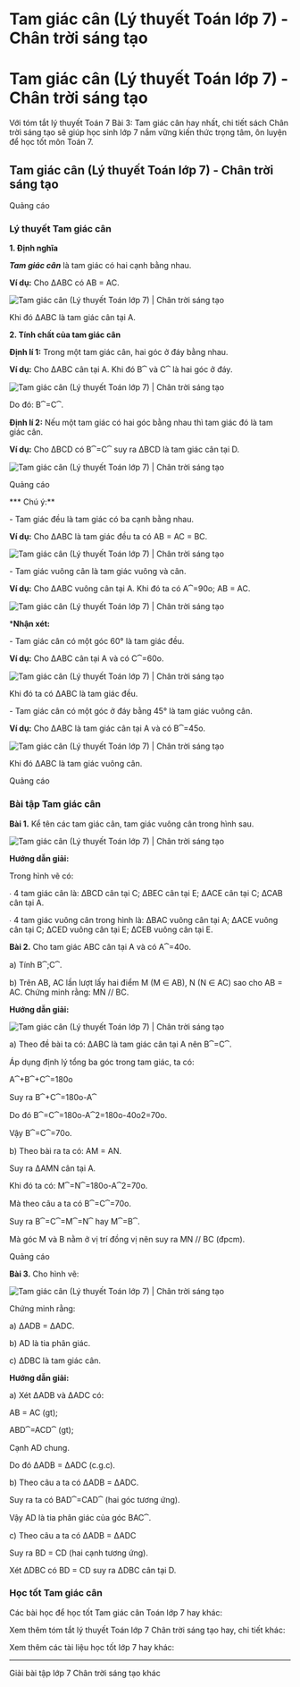 # Tam giác cân (Lý thuyết Toán lớp 7) - Chân trời sáng tạo

# Tam giác cân (Lý thuyết Toán lớp 7) - Chân trời sáng tạo

Với tóm tắt lý thuyết Toán 7 Bài 3: Tam giác cân hay nhất, chi tiết sách Chân trời sáng tạo sẽ giúp học sinh lớp 7 nắm vững kiến thức trọng tâm, ôn luyện để học tốt môn Toán 7.

## Tam giác cân (Lý thuyết Toán lớp 7) - Chân trời sáng tạo

Quảng cáo

### **Lý thuyết Tam giác cân**

**1\. Định nghĩa**

**_Tam giác cân_** là tam giác có hai cạnh bằng nhau.

**Ví dụ:** Cho ∆ABC có AB = AC.

![Tam giác cân \(Lý thuyết Toán lớp 7\) | Chân trời sáng tạo](https://vietjack.com/toan-7-ct/images/ly-thuyet-bai-3-tam-giac-can-185935.PNG)

Khi đó ∆ABC là tam giác cân tại A.

**2\. Tính chất của tam giác cân**

**Định lí 1:** Trong một tam giác cân, hai góc ở đáy bằng nhau.

**Ví dụ:** Cho ∆ABC cân tại A. Khi đó B⏞ và C⏞ là hai góc ở đáy.

![Tam giác cân \(Lý thuyết Toán lớp 7\) | Chân trời sáng tạo](https://vietjack.com/toan-7-ct/images/ly-thuyet-bai-3-tam-giac-can-185936.PNG)

Do đó: B⏞=C⏞.

**Định lí 2:** Nếu một tam giác có hai góc bằng nhau thì tam giác đó là tam giác cân.

**Ví dụ:** Cho ∆BCD có B⏞=C⏞ suy ra ∆BCD là tam giác cân tại D.

![Tam giác cân \(Lý thuyết Toán lớp 7\) | Chân trời sáng tạo](https://vietjack.com/toan-7-ct/images/ly-thuyet-bai-3-tam-giac-can-185937.PNG)

Quảng cáo

*** Chú ý:**

\- Tam giác đều là tam giác có ba cạnh bằng nhau.

**Ví dụ:** Cho ∆ABC là tam giác đều ta có AB = AC = BC. 

![Tam giác cân \(Lý thuyết Toán lớp 7\) | Chân trời sáng tạo](https://vietjack.com/toan-7-ct/images/ly-thuyet-bai-3-tam-giac-can-185938.PNG)

\- Tam giác vuông cân là tam giác vuông và cân.

**Ví dụ:** Cho ∆ABC vuông cân tại A. Khi đó ta có A⏞=90o; AB = AC.

![Tam giác cân \(Lý thuyết Toán lớp 7\) | Chân trời sáng tạo](https://vietjack.com/toan-7-ct/images/ly-thuyet-bai-3-tam-giac-can-185939.PNG)

***Nhận xét:**

\- Tam giác cân có một góc 60° là tam giác đều.

**Ví dụ:** Cho ∆ABC cân tại A và có C⏞=60o. 

![Tam giác cân \(Lý thuyết Toán lớp 7\) | Chân trời sáng tạo](https://vietjack.com/toan-7-ct/images/ly-thuyet-bai-3-tam-giac-can-185940.PNG)

Khi đó ta có ∆ABC là tam giác đều.

\- Tam giác cân có một góc ở đáy bằng 45° là tam giác vuông cân.

**Ví dụ:** Cho ∆ABC là tam giác cân tại A và có B⏞=45o. 

![Tam giác cân \(Lý thuyết Toán lớp 7\) | Chân trời sáng tạo](https://vietjack.com/toan-7-ct/images/ly-thuyet-bai-3-tam-giac-can-185941.PNG)

Khi đó ∆ABC là tam giác vuông cân.

Quảng cáo

### **Bài tập Tam giác cân**

**Bài 1.** Kể tên các tam giác cân, tam giác vuông cân trong hình sau.

![Tam giác cân \(Lý thuyết Toán lớp 7\) | Chân trời sáng tạo](https://vietjack.com/toan-7-ct/images/ly-thuyet-bai-3-tam-giac-can-185942.PNG)

**Hướng dẫn giải:**

Trong hình vẽ có:

∙ 4 tam giác cân là: ∆BCD cân tại C; ∆BEC cân tại E; ∆ACE cân tại C; ∆CAB cân tại A.

∙ 4 tam giác vuông cân trong hình là: ∆BAC vuông cân tại A; ∆ACE vuông cân tại C; ∆CED vuông cân tại E; ∆CEB vuông cân tại E.

**Bài 2.** Cho tam giác ABC cân tại A và có A⏞=40o.

a) Tính B⏞;C⏞.

b) Trên AB, AC lần lượt lấy hai điểm M (M ∈ AB), N (N ∈ AC) sao cho AB = AC. Chứng minh rằng: MN // BC.

**Hướng dẫn giải:**

![Tam giác cân \(Lý thuyết Toán lớp 7\) | Chân trời sáng tạo](https://vietjack.com/toan-7-ct/images/ly-thuyet-bai-3-tam-giac-can-185943.PNG)

a) Theo đề bài ta có: ∆ABC là tam giác cân tại A nên B⏞=C⏞.

Áp dụng định lý tổng ba góc trong tam giác, ta có:

A⏞+B⏞+C⏞=180o

Suy ra B⏞+C⏞=180o-A⏞

Do đó B⏞=C⏞=180o-A⏞2=180o-40o2=70o.

Vậy B⏞=C⏞=70o.

b) Theo bài ra ta có: AM = AN. 

Suy ra ∆AMN cân tại A.

Khi đó ta có: M⏞=N⏞=180o-A⏞2=70o.

Mà theo câu a ta có B⏞=C⏞=70o.

Suy ra B⏞=C⏞=M⏞=N⏞ hay M⏞=B⏞. 

Mà góc M và B nằm ở vị trí đồng vị nên suy ra MN // BC (đpcm).

Quảng cáo

**Bài 3.** Cho hình vẽ: 

![Tam giác cân \(Lý thuyết Toán lớp 7\) | Chân trời sáng tạo](https://vietjack.com/toan-7-ct/images/ly-thuyet-bai-3-tam-giac-can-185944.PNG)

Chứng minh rằng:

a) ∆ADB = ∆ADC.

b) AD là tia phân giác.

c) ∆DBC là tam giác cân.

**Hướng dẫn giải:**

a) Xét ∆ADB và ∆ADC có:

AB = AC (gt);

ABD⏞=ACD⏞ (gt);

Cạnh AD chung.

Do đó ∆ADB = ∆ADC (c.g.c).

b) Theo câu a ta có ∆ADB = ∆ADC.

Suy ra ta có BAD⏞=CAD⏞ (hai góc tương ứng).

Vậy AD là tia phân giác của góc BAC⏞.

c) Theo câu a ta có ∆ADB = ∆ADC

Suy ra BD = CD (hai cạnh tương ứng).

Xét ∆DBC có BD = CD suy ra ∆DBC cân tại D.

### **Học tốt Tam giác cân**

Các bài học để học tốt Tam giác cân Toán lớp 7 hay khác:

Xem thêm tóm tắt lý thuyết Toán lớp 7 Chân trời sáng tạo hay, chi tiết khác:

Xem thêm các tài liệu học tốt lớp 7 hay khác:

* * *

Giải bài tập lớp 7 Chân trời sáng tạo khác
